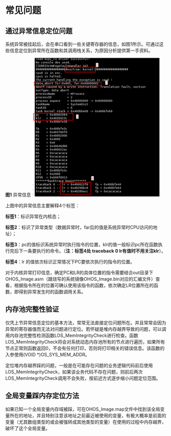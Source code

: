 # 常见问题


## 通过异常信息定位问题

系统异常被挂起后，会在串口看到一些关键寄存器的信息，如图1所示。可通过这些信息定位到异常所在函数和其调用栈关系，为原因分析提供第一手资料。

  **图1** 异常信息
  ![zh-cn_image_0000001153823524](figures/zh-cn_image_0000001153823524.png)

上图中的异常信息主要解释4个标签：

**标签1**：标识异常在内核态；

**标签2**：标识了异常类型（数据异常时，far后的值是系统异常时CPU访问的地址）；

**标签3**：pc的值标识系统异常时执行指令的位置，klr的值一般标识pc所在函数执行完后下一条要执行的命令。（**注：标签4处 traceback 0  lr有值时不用关注klr**）。

**标签4**：lr 的值依次标识正常情况下PC要依次执行的指令的位置。

对于内核异常打印信息，确定PC和LR的具体位置的指令需要结合out目录下OHOS_Image.asm（跟烧写的系统镜像OHOS_Image.bin对应的汇编文件）查看，根据指令所在的位置可确认使用该指令的函数，依次确定LR位置所在的函数，即得到异常发生时的函数调用关系。


## 内存池完整性验证

仅凭上节异常信息定位的基本方法，常常无法直接定位问题所在。并且常常会因为异常的寄存器值而无法对问题进行定位。若怀疑是堆内存越界导致的问题，可以调用内存池完整性检测函数LOS_MemIntegrityCheck进行检查。函数LOS_MemIntegrityCheck将会对系统动态内存池所有的节点进行遍历，如果所有节点正常则函数返回0，不会有任何打印，否则将打印相关的错误信息。该函数的入参使用(VOID \*)OS_SYS_MEM_ADDR。

定位堆内存越界踩的问题，一般是在可能存在问题的业务逻辑代码前后使用LOS_MemIntegrityCheck，如果该业务代码不存在问题，则前后两次LOS_MemIntegrityCheck调用不会失败，按前述方式逐步缩小问题定位范围。


## 全局变量踩内存定位方法

如果已知一个全局变量内存域被踩，可在OHOS_Image.map文件中找到该全局变量所在的地址，并且特别注意该地址之前最近被使用的变量，有极大概率是前面的变量（尤其数组类型的或会被强转成其他类型的变量）在使用的过程中内存越界，破坏了这个全局变量。
